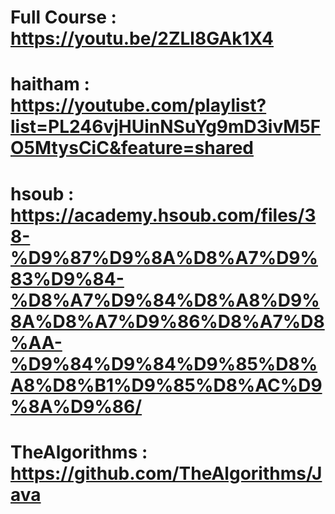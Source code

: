#  Full Course : https://youtu.be/2ZLl8GAk1X4 
# haitham : https://youtube.com/playlist?list=PL246vjHUinNSuYg9mD3ivM5FO5MtysCiC&feature=shared
# hsoub :  https://academy.hsoub.com/files/38-%D9%87%D9%8A%D8%A7%D9%83%D9%84-%D8%A7%D9%84%D8%A8%D9%8A%D8%A7%D9%86%D8%A7%D8%AA-%D9%84%D9%84%D9%85%D8%A8%D8%B1%D9%85%D8%AC%D9%8A%D9%86/
# TheAlgorithms : https://github.com/TheAlgorithms/Java
